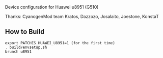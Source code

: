 Device configuration for Huawei u8951 (G510)

Thanks: CyanogenMod team 
	Kratos, Dazzozo, Josalaito, Joestone, KonstaT

How to Build
---------------
    export PATCHES_HUAWEI_U8951=1 (for the first time)
    . build/envsetup.sh
    brunch u8951
